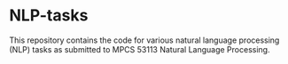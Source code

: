 # NLP-tasks

This repository contains the code for various natural language processing (NLP) tasks as submitted to MPCS 53113 Natural Language Processing. 
